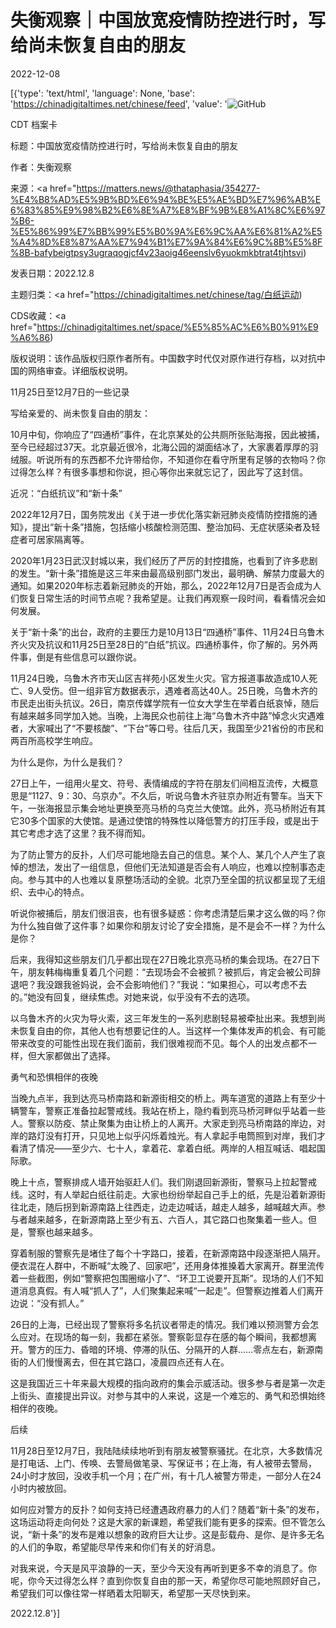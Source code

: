 # 失衡观察｜中国放宽疫情防控进行时，写给尚未恢复自由的朋友

2022-12-08

[{'type': 'text/html', 'language': None, 'base': 'https://chinadigitaltimes.net/chinese/feed', 'value': '![GitHub](https://chinadigitaltimes.net/chinese/files/2022/12/image-1670324464997-768x435.png)

CDT 档案卡

标题：中国放宽疫情防控进行时，写给尚未恢复自由的朋友

作者：失衡观察

来源：<a href="https://matters.news/@thataphasia/354277-%E4%B8%AD%E5%9B%BD%E6%94%BE%E5%AE%BD%E7%96%AB%E6%83%85%E9%98%B2%E6%8E%A7%E8%BF%9B%E8%A1%8C%E6%97%B6-%E5%86%99%E7%BB%99%E5%B0%9A%E6%9C%AA%E6%81%A2%E5%A4%8D%E8%87%AA%E7%94%B1%E7%9A%84%E6%9C%8B%E5%8F%8B-bafybeigtpsy3ugraqogjcf4v23aoig46eenslv6yuokmkbtrat4tjhtsvi)

发表日期：2022.12.8

主题归类：<a href="https://chinadigitaltimes.net/chinese/tag/白纸运动)

CDS收藏：<a href="https://chinadigitaltimes.net/space/%E5%85%AC%E6%B0%91%E9%A6%86)

版权说明：该作品版权归原作者所有。中国数字时代仅对原作进行存档，以对抗中国的网络审查。详细版权说明。







11月25日至12月7日的一些记录

写给亲爱的、尚未恢复自由的朋友：

10月中旬，你响应了“四通桥”事件，在北京某处的公共厕所张贴海报，因此被捕，至今已经超过37天。北京最近很冷，北海公园的湖面结冰了，大家裹着厚厚的羽绒服。听说所有的东西都不允许带给你，不知道你在看守所里有足够的衣物吗？你过得怎么样？有很多事想和你说，担心等你出来就忘记了，因此写了这封信。



近况：“白纸抗议”和“新十条”

2022年12月7日，国务院发出《关于进一步优化落实新冠肺炎疫情防控措施的通知》，提出“新十条”措施，包括缩小核酸检测范围、整治加码、无症状感染者及轻症者可居家隔离等。

2020年1月23日武汉封城以来，我们经历了严厉的封控措施，也看到了许多悲剧的发生。“新十条”措施是这三年来由最高级别部门发出，最明确、解禁力度最大的通知。如果2020年标志着新冠肺炎的开始，那么，2022年12月7日是否会成为人们恢复日常生活的时间节点呢？我希望是。让我们再观察一段时间，看看情况会如何发展。

关于“新十条”的出台，政府的主要压力是10月13日“四通桥”事件、11月24日乌鲁木齐火灾及抗议和11月25日至28日的“白纸”抗议。四通桥事件，你了解的。另外两件事，倒是有些信息可以跟你说。

11月24日晚，乌鲁木齐市天山区吉祥苑小区发生火灾。官方报道事故造成10人死亡、9人受伤。但一组非官方数据表示，遇难者高达40人。25日晚，乌鲁木齐的市民走出街头抗议。26日，南京传媒学院有一位女大学生在举着白纸哀悼，随后有越来越多同学加入她。当晚，上海民众也前往上海“乌鲁木齐中路”悼念火灾遇难者，大家喊出了“不要核酸”、“下台”等口号。往后几天，我国至少21省份的市民和两百所高校学生响应。

为什么是你，为什么是我们？

27日上午，一组用火星文、符号、表情编成的字符在朋友们间相互流传，大概意思是“1127、9：30、乌京办”。不久后，听说乌鲁木齐驻京办附近有警车。当天下午，一张海报显示集会地址更换至亮马桥的乌克兰大使馆。此外，亮马桥附近有其它30多个国家的大使馆。是通过使馆的特殊性以降低警方的打压手段，或是出于其它考虑才选了这里？我不得而知。

为了防止警方的反扑，人们尽可能地隐去自己的信息。某个人、某几个人产生了哀悼的想法，发出了一组信息，但他们无法知道是否会有人响应，也难以控制事态走向。参与其中的人也难以复原整场活动的全貌。北京乃至全国的抗议都呈现了无组织、去中心的特点。

听说你被捕后，朋友们很沮丧，也有很多疑惑：你考虑清楚后果才这么做的吗？你为什么独自做了这件事？如果你和朋友讨论了安全措施，是不是会不一样？为什么是你？

后来，我得知这些朋友们几乎都出现在27日晚北京亮马桥的集会现场。在27日下午，朋友韩梅梅重复着几个问题：“去现场会不会被抓？被抓后，肯定会被公司辞退吧？我没跟我爸妈说，会不会影响他们？”我说：“如果担心，可以考虑不去的。”她没有回复，继续焦虑。对她来说，似乎没有不去的选项。

以乌鲁木齐的火灾为导火索，这三年发生的一系列悲剧轻易被牵扯出来。我想到尚未恢复自由的你，其他人也有想要记住的人。当这样一个集体发声的机会、有可能带来改变的可能性出现在我们面前，我们很难视而不见。每个人的出发点都不一样，但大家都做出了选择。

勇气和恐惧相伴的夜晚

当晚九点半，我到达亮马桥南路和新源街相交的桥上。两车道宽的道路上有至少十辆警车，警察正准备拉起警戒线。我站在桥上，隐约看到亮马桥河畔似乎站着一些人。警察以防疫、禁止聚集为由让桥上的人离开。大家走到亮马桥南路的岸边，对岸的路灯没有打开，只见地上似乎闪烁着烛光。有人拿起手电筒照到对岸，我们才看清了情况——至少六、七十人，拿着花、拿着白纸。两岸的人相互喊话、唱起国际歌。

晚上十点，警察排成人墙开始驱赶人们。我们刚退回新源街，警察马上拉起警戒线。这时，有人举起白纸往前走。大家也纷纷举起自己手上的纸，先是沿着新源街往北走，随后拐到新源南路上往西走，边走边喊话，越走人越多，越喊越大声。参与者越来越多，在新源南路上至少有五、六百人，其它路口也聚集着一些人。但是，警察也越来越多。

穿着制服的警察先是堵住了每个十字路口，接着，在新源南路中段逐渐把人隔开。便衣混在人群中，不断喊“太晚了、回家吧”，还用身体推搡着大家离开。群里流传着一些截图，例如“警察把包围圈缩小了”、“环卫工说要开瓦斯”。现场的人们不知道消息真假。有人喊“抓人了”，人们聚集起来喊“一起走”。但警察边推着人们离开边说：“没有抓人。”

26日的上海，已经出现了警察将多名抗议者带走的情况。我们难以预测警方会怎么应对。在现场的每一刻，我都在紧张。警察彰显存在感的每个瞬间，我都想离开。警方的压力、昏暗的环境、停滞的队伍、分隔开的人群……零点左右，新源南街的人们慢慢离去，但在其它路口，凌晨四点还有人在。

这是我国近三十年来最大规模的指向政府的集会示威活动。很多参与者是第一次走上街头、直接提出异议。对参与其中的人来说，这是一个难忘的、勇气和恐惧始终相伴的夜晚。

后续

11月28日至12月7日，我陆陆续续地听到有朋友被警察骚扰。在北京，大多数情况是打电话、上门、传唤、去警局做笔录、写保证书；在上海，有人被带去警局，24小时才放回，没收手机一个月；在广州，有十几人被警方带走，一部分人在24小时内被放回。

如何应对警方的反扑？如何支持已经遭遇政府暴力的人们？随着“新十条”的发布，这场运动将走向何处？这是大家的新课题，希望我们能有更多的探索。但不管怎么说，“新十条”的发布是难以想象的政府巨大让步。这是彭载舟、是你、是许多无名的人们的争取，希望能尽早传来和你们有关的好消息。

对我来说，今天是风平浪静的一天，至少今天没有再听到更多不幸的消息了。你呢，你今天过得怎么样？直到你恢复自由的那一天，希望你尽可能地照顾好自己，希望我们可以像往常一样晒着太阳聊天，希望那一天尽快到来。

2022.12.8'}]